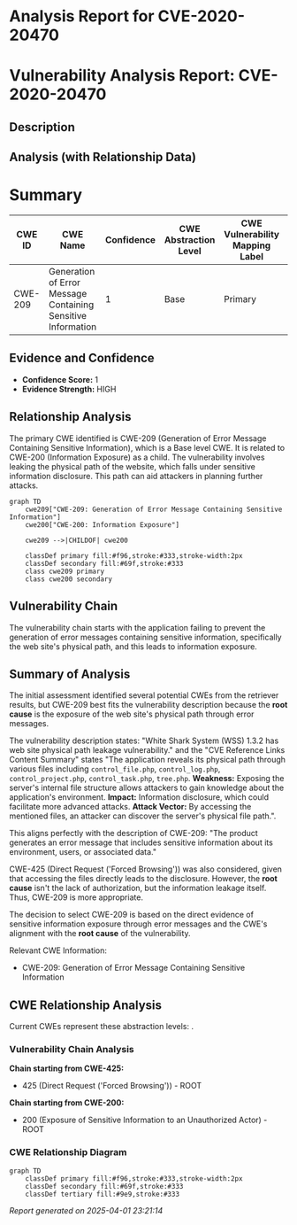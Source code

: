 # Analysis Report for CVE-2020-20470

# Vulnerability Analysis Report: CVE-2020-20470

## Description



## Analysis (with Relationship Data)

# Summary
| CWE ID | CWE Name | Confidence | CWE Abstraction Level | CWE Vulnerability Mapping Label | CWE-Vulnerability Mapping Notes |
|---|---|---|---|---|---|
| CWE-209 | Generation of Error Message Containing Sensitive Information | 1 | Base | Primary | Allowed |

## Evidence and Confidence

*   **Confidence Score:** 1
*   **Evidence Strength:** HIGH

## Relationship Analysis
The primary CWE identified is CWE-209 (Generation of Error Message Containing Sensitive Information), which is a Base level CWE. It is related to CWE-200 (Information Exposure) as a child. The vulnerability involves leaking the physical path of the website, which falls under sensitive information disclosure. This path can aid attackers in planning further attacks.

```mermaid
graph TD
    cwe209["CWE-209: Generation of Error Message Containing Sensitive Information"]
    cwe200["CWE-200: Information Exposure"]
    
    cwe209 -->|CHILDOF| cwe200

    classDef primary fill:#f96,stroke:#333,stroke-width:2px
    classDef secondary fill:#69f,stroke:#333
    class cwe209 primary
    class cwe200 secondary
```

## Vulnerability Chain
The vulnerability chain starts with the application failing to prevent the generation of error messages containing sensitive information, specifically the web site's physical path, and this leads to information exposure.

## Summary of Analysis
The initial assessment identified several potential CWEs from the retriever results, but CWE-209 best fits the vulnerability description because the **root cause** is the exposure of the web site's physical path through error messages.

The vulnerability description states: "White Shark System (WSS) 1.3.2 has web site physical path leakage vulnerability." and the "CVE Reference Links Content Summary" states "The application reveals its physical path through various files including `control_file.php`, `control_log.php`, `control_project.php`, `control_task.php`, `tree.php`. **Weakness:** Exposing the server's internal file structure allows attackers to gain knowledge about the application's environment. **Impact:** Information disclosure, which could facilitate more advanced attacks. **Attack Vector:** By accessing the mentioned files, an attacker can discover the server's physical file path.".

This aligns perfectly with the description of CWE-209: "The product generates an error message that includes sensitive information about its environment, users, or associated data."

CWE-425 (Direct Request ('Forced Browsing')) was also considered, given that accessing the files directly leads to the disclosure. However, the **root cause** isn't the lack of authorization, but the information leakage itself. Thus, CWE-209 is more appropriate.

The decision to select CWE-209 is based on the direct evidence of sensitive information exposure through error messages and the CWE's alignment with the **root cause** of the vulnerability.

Relevant CWE Information:
- CWE-209: Generation of Error Message Containing Sensitive Information


## CWE Relationship Analysis

Current CWEs represent these abstraction levels: .


### Vulnerability Chain Analysis

**Chain starting from CWE-425:**
- 425 (Direct Request ('Forced Browsing')) - ROOT


**Chain starting from CWE-200:**
- 200 (Exposure of Sensitive Information to an Unauthorized Actor) - ROOT



### CWE Relationship Diagram

```mermaid
graph TD
    classDef primary fill:#f96,stroke:#333,stroke-width:2px
    classDef secondary fill:#69f,stroke:#333
    classDef tertiary fill:#9e9,stroke:#333
```



*Report generated on 2025-04-01 23:21:14*
